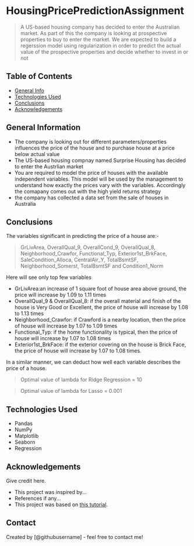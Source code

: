 # HousingPricePredictionAssignment
> A US-based housing company has decided to enter the Australian market. As part of this the company is looking at prospective properties to buy to enter the market. We are expected to build a regerssion model using regularization in order to predict the actual value of the prospective properties and decide whether to invest in or not


## Table of Contents
* [General Info](#general-information)
* [Technologies Used](#technologies-used)
* [Conclusions](#conclusions)
* [Acknowledgements](#acknowledgements)

<!-- You can include any other section that is pertinent to your problem -->

## General Information
- The company is looking out for different parameters/properties influences the price of the house and to purchase house at a price below actual value
- The US-based housing compnay named Surprise Housing has decided to enter the Austrlian market
- You are required to model the price of houses with the available independent variables. This model will be used by the management to understand how exactly the prices vary with the variables. Accordingly the comapany comes out with the high yield returns strategy
- the company has collected a data set from the sale of houses in Australia

<!-- You don't have to answer all the questions - just the ones relevant to your project. -->

## Conclusions
The variables significant in predicting the price of a house are:-

> GrLivArea, OverallQual_9, OverallCond_9, OverallQual_8, Neighborhood_Crawfor, Functional_Typ, Exterior1st_BrkFace, SaleCondition_Alloca, CentralAir_Y, TotalBsmtSF, Neighborhood_Somerst, TotalBsmtSF and Condition1_Norm

Here will see only top few variables

* GrLivArea:an increase of 1 square foot of house area above ground, the price will increase by 1.09 to 1.11 times
* OverallQual_9 & OverallQual_8: if the overall material and finish of the house is Very Good or Excellent, the price of house will increase by 1.08 to 1.13 times
* Neighborhood_Crawfor: if Crawford is a nearby location, then the price of house will increase by 1.07 to 1.09 times
* Functional_Typ: if the home functionality is typical, then the price of house will increase by 1.07 to 1.08 times
* Exterior1st_BrkFace: if the exterior covering on the house is Brick Face, the price of house will increase by 1.07 to 1.08 times.

In a similar manner, we can deduct how well each variable describes the price of a house.

> Optimal value of lambda for Ridge Regression = 10

> Optimal value of lambda for Lasso = 0.001

<!-- You don't have to answer all the questions - just the ones relevant to your project. -->


## Technologies Used
- Pandas
- NumPy
- Matplotlib
- Seaborn
- Regression

<!-- As the libraries versions keep on changing, it is recommended to mention the version of library used in this project -->

## Acknowledgements
Give credit here.
- This project was inspired by...
- References if any...
- This project was based on [this tutorial](https://www.example.com).


## Contact
Created by [@githubusername] - feel free to contact me!


<!-- Optional -->
<!-- ## License -->
<!-- This project is open source and available under the [... License](). -->

<!-- You don't have to include all sections - just the one's relevant to your project -->
